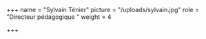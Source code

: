 +++
name = "Sylvain Ténier"
picture = "/uploads/sylvain.jpg"
role = "Directeur pédagogique "
weight = 4

+++
